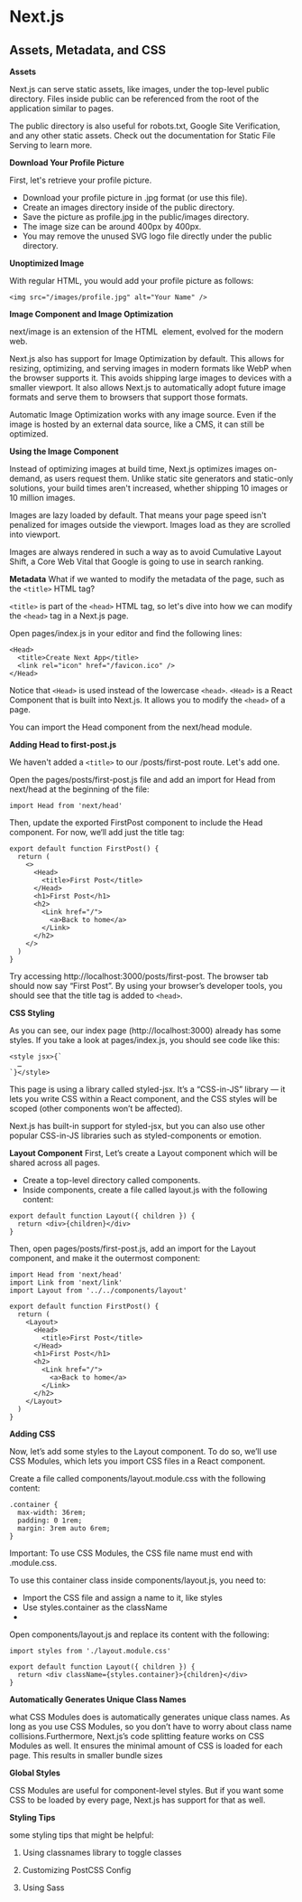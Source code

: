 # Next.js

## Assets, Metadata, and CSS


**Assets**

Next.js can serve static assets, like images, under the top-level public directory. Files inside public can be referenced from the root of the application similar to pages.


The public directory is also useful for robots.txt, Google Site Verification, and any other static assets. Check out the documentation for Static File Serving to learn more.


**Download Your Profile Picture**

First, let's retrieve your profile picture.


* Download your profile picture in .jpg format (or use this file).
* Create an images directory inside of the public directory.
* Save the picture as profile.jpg in the public/images directory.
* The image size can be around 400px by 400px.
* You may remove the unused SVG logo file directly under the public directory.


**Unoptimized Image**

With regular HTML, you would add your profile picture as follows:

```
<img src="/images/profile.jpg" alt="Your Name" />
```

**Image Component and Image Optimization**

next/image is an extension of the HTML <img> element, evolved for the modern web.

Next.js also has support for Image Optimization by default. This allows for resizing, optimizing, and serving images in modern formats like WebP when the browser supports it. This avoids shipping large images to devices with a smaller viewport. It also allows Next.js to automatically adopt future image formats and serve them to browsers that support those formats.

Automatic Image Optimization works with any image source. Even if the image is hosted by an external data source, like a CMS, it can still be optimized.

**Using the Image Component**

Instead of optimizing images at build time, Next.js optimizes images on-demand, as users request them. Unlike static site generators and static-only solutions, your build times aren't increased, whether shipping 10 images or 10 million images.

Images are lazy loaded by default. That means your page speed isn't penalized for images outside the viewport. Images load as they are scrolled into viewport.

Images are always rendered in such a way as to avoid Cumulative Layout Shift, a Core Web Vital that Google is going to use in search ranking.


**Metadata**
What if we wanted to modify the metadata of the page, such as the `<title>` HTML tag?

`<title>` is part of the `<head>` HTML tag, so let's dive into how we can modify the `<head>` tag in a Next.js page.

Open pages/index.js in your editor and find the following lines:

```
<Head>
  <title>Create Next App</title>
  <link rel="icon" href="/favicon.ico" />
</Head>
```



Notice that `<Head>` is used instead of the lowercase `<head>`. `<Head>` is a React Component that is built into Next.js. It allows you to modify the `<head>` of a page.

You can import the Head component from the next/head module.

**Adding Head to first-post.js**

We haven't added a `<title>` to our /posts/first-post route. Let's add one.

Open the pages/posts/first-post.js file and add an import for Head from next/head at the beginning of the file:

```
import Head from 'next/head'
```

Then, update the exported FirstPost component to include the Head component. For now, we‘ll add just the title tag:

```
export default function FirstPost() {
  return (
    <>
      <Head>
        <title>First Post</title>
      </Head>
      <h1>First Post</h1>
      <h2>
        <Link href="/">
          <a>Back to home</a>
        </Link>
      </h2>
    </>
  )
}
```


Try accessing http://localhost:3000/posts/first-post. The browser tab should now say “First Post”. By using your browser’s developer tools, you should see that the title tag is added to `<head>`.


**CSS Styling**

As you can see, our index page (http://localhost:3000) already has some styles. If you take a look at pages/index.js, you should see code like this:

```
<style jsx>{`
  …
`}</style>
```


This page is using a library called styled-jsx. It’s a “CSS-in-JS” library — it lets you write CSS within a React component, and the CSS styles will be scoped (other components won’t be affected).

Next.js has built-in support for styled-jsx, but you can also use other popular CSS-in-JS libraries such as styled-components or emotion.


**Layout Component**
First, Let’s create a Layout component which will be shared across all pages.

* Create a top-level directory called components.
* Inside components, create a file called layout.js with the following content:

```
export default function Layout({ children }) {
  return <div>{children}</div>
}
```

Then, open pages/posts/first-post.js, add an import for the Layout component, and make it the outermost component:

```
import Head from 'next/head'
import Link from 'next/link'
import Layout from '../../components/layout'

export default function FirstPost() {
  return (
    <Layout>
      <Head>
        <title>First Post</title>
      </Head>
      <h1>First Post</h1>
      <h2>
        <Link href="/">
          <a>Back to home</a>
        </Link>
      </h2>
    </Layout>
  )
}
```

**Adding CSS**

Now, let’s add some styles to the Layout component. To do so, we’ll use CSS Modules, which lets you import CSS files in a React component.

Create a file called components/layout.module.css with the following content:

```
.container {
  max-width: 36rem;
  padding: 0 1rem;
  margin: 3rem auto 6rem;
}
```

Important: To use CSS Modules, the CSS file name must end with .module.css.

To use this container class inside components/layout.js, you need to:

* Import the CSS file and assign a name to it, like styles
* Use styles.container as the className
* 
Open components/layout.js and replace its content with the following:

```
import styles from './layout.module.css'

export default function Layout({ children }) {
  return <div className={styles.container}>{children}</div>
}
```

**Automatically Generates Unique Class Names**

what CSS Modules does is automatically generates unique class names. As long as you use CSS Modules, so you don’t have to worry about class name collisions.Furthermore, Next.js’s code splitting feature works on CSS Modules as well. It ensures the minimal amount of CSS is loaded for each page. This results in smaller bundle sizes

**Global Styles**

CSS Modules are useful for component-level styles. But if you want some CSS to be loaded by every page, Next.js has support for that as well.

**Styling Tips**

some styling tips that might be helpful:

1. Using classnames library to toggle classes

2. Customizing PostCSS Config

3. Using Sass
